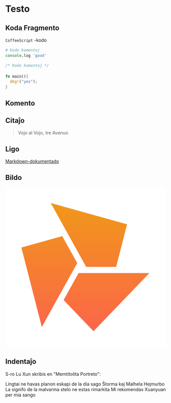 [Markdown 全局注释]:#

# Testo

## Koda Fragmento

`CoffeeScript` -kodo

```coffee
# Kodo komentoj
console.log 'good'


```

```rust
/* Kodo komentoj */

fn main(){
  dbg!("yes");
}
```

## Komento

<!-- HTML 注释 --> 

<!-- 多行注释 --> 

## Citaĵo

> Vojo al Vojo, tre Avenuo

## Ligo

[Markdown-dokumentado](https://github.com/xxai-art/xxai-art-md)

## Bildo

![xxAI.Art Marka Identeco](https://raw.githubusercontent.com/xxai-art/web/main/file/svg/logo.svg)

## Indentaĵo

S-ro Lu Xun skribis en "Memtitolita Portreto":

  Lingtai ne havas planon eskapi de la dia sago
  Ŝtorma kaj Malhela Hejmurbo
  La signifo de la malvarma stelo ne estas rimarkita
  Mi rekomendas Xuanyuan per mia sango


